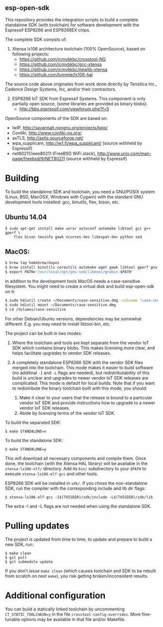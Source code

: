 esp-open-sdk
------------

This repository provides the integration scripts to build a complete
standalone SDK (with toolchain) for software development with the
Espressif ESP8266 and ESP8266EX chips.

The complete SDK consists of:

1. Xtensa lx106 architecture toolchain (100% OpenSource), based on
   following projects:
    * https://github.com/jcmvbkbc/crosstool-NG
    * https://github.com/jcmvbkbc/gcc-xtensa
    * https://github.com/jcmvbkbc/newlib-xtensa
    * https://github.com/tommie/lx106-hal

The source code above originates from work done directly by Tensilica Inc.,
Cadence Design Systems, Inc, and/or their contractors.

2. ESP8266 IoT SDK from Espressif Systems. This component is only
   partially open source, (some libraries are provided as binary blobs).
    * http://bbs.espressif.com/viewforum.php?f=5

OpenSource components of the SDK are based on:
* lwIP, http://savannah.nongnu.org/projects/lwip/
* Contiki, http://www.contiki-os.org/
* axTLS, http://axtls.sourceforge.net/
* wpa_supplicant, http://w1.fi/wpa_supplicant/ (source withheld by Espressif)
* net80211/ieee80211 (FreeBSD WiFi stack),
  http://www.unix.com/man-page/freebsd/9/NET80211
  (source withheld by Espressif)

Building
========

To build the standalone SDK and toolchain, you need a GNU/POSIX system
(Linux, BSD, MacOSX, Windows with Cygwin) with the standard GNU development
tools installed: gcc, binutils, flex, bison, etc.

## Ubuntu 14.04
```
$ sudo apt-get install make unrar autoconf automake libtool gcc g++ gperf \
    flex bison texinfo gawk ncurses-dev libexpat-dev python sed
```

## MacOS:
```bash
$ brew tap homebrew/dupes
$ brew install binutils coreutils automake wget gawk libtool gperf gnu-sed --with-default-names grep
$ export PATH="/usr/local/opt/gnu-sed/libexec/gnubin:$PATH"
```

In addition to the development tools MacOS needs a case-sensitive filesystem.
You might need to create a virtual disk and build esp-open-sdk on it:
```bash
$ sudo hdiutil create ~/Documents/case-sensitive.dmg -volname "case-sensitive" -size 10g -fs "Case-sensitive HFS+"
$ sudo hdiutil mount ~/Documents/case-sensitive.dmg
$ cd /Volumes/case-sensitive
```

For other Debian/Ubuntu versions, dependencies may be somewhat different.
E.g. you may need to install libtool-bin, etc.

The project can be built in two modes:

1. Where the toolchain and tools are kept separate from the vendor IoT SDK
   which contains binary blobs. This makes licensing more clear, and helps
   facilitate upgrades to vendor SDK releases.

2. A completely standalone ESP8266 SDK with the vendor SDK files merged
   into the toolchain. This mode makes it easier to build software (no
   additinal `-I` and `-L` flags are needed), but redistributability of
   this build is unclear and upgrades to newer vendor IoT SDK releases are
   complicated. This mode is default for local builds. Note that if you
   want to redistribute the binary toolchain built with this mode, you
   should:

    1. Make it clear to your users that the release is bound to a
       particular vendor IoT SDK and provide instructions how to upgrade
       to a newer vendor IoT SDK releases.
    2. Abide by licensing terms of the vendor IoT SDK.

To build the separated SDK:

```
$ make STANDALONE=n
```

To build the standalone SDK:

```
$ make STANDALONE=y
```

This will download all necessary components and compile them. Once done,
the toolchain (with the Xtensa HAL library) will be available in the
`xtensa-lx106-elf/` directory. Add its `bin/` subdirectory to your
`$PATH` to execute `xtensa-lx106-elf-gcc` and other tools.

ESP8266 SDK will be installed in `sdk/`. If you chose the non-standalone
SDK, run the compiler with the corresponding include and lib dir flags:

```
$ xtensa-lx106-elf-gcc -I$(THISDIR)/sdk/include -L$(THISDIR)/sdk/lib
```

The extra -I and -L flags are not needed when using the standalone SDK.

Pulling updates
===============
The project is updated from time to time, to update and prepare to
build a new SDK, run:

```
$ make clean
$ git pull
$ git submodule update
```

If you don't issue `make clean` (which causes toolchain and SDK to be
rebuilt from scratch on next `make`), you risk getting broken/inconsistent
results.

Additional configuration
========================

You can build a statically linked toolchain by uncommenting
`CT_STATIC_TOOLCHAIN=y` in the file `crosstool-config-overrides`. More
fine-tunable options may be available in that file and/or Makefile.
